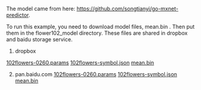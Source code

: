 The model came from here: https://github.com/songtianyi/go-mxnet-predictor.

To run this example, you need to download model files, mean.bin . Then put them in the flower102_model directory. These files are shared in dropbox and baidu storage service.

1. dropbox

[102flowers-0260.params](https://www.dropbox.com/s/7l8zye9jpv2bywu/102flowers-0260.params?dl=0)
[102flowers-symbol.json](https://www.dropbox.com/s/507hikz8561hwxg/102flowers-symbol.json?dl=0)
[mean.bin](https://www.dropbox.com/s/rg45ma97x886i53/mean.bin?dl=0)

2. pan.baidu.com
[102flowers-0260.params](https://pan.baidu.com/s/1qYuHE5A)
[102flowers-symbol.json](https://pan.baidu.com/s/1i5sTZY9)
[mean.bin](https://pan.baidu.com/s/1kVlyy5x)



